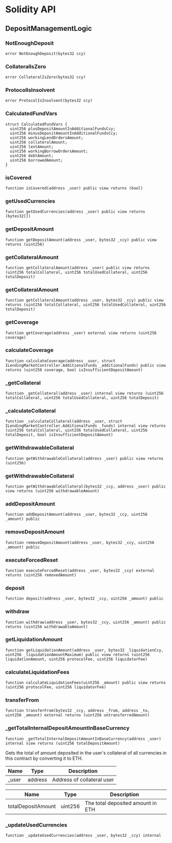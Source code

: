 # Solidity API

## DepositManagementLogic

### NotEnoughDeposit

```solidity
error NotEnoughDeposit(bytes32 ccy)
```

### CollateralIsZero

```solidity
error CollateralIsZero(bytes32 ccy)
```

### ProtocolIsInsolvent

```solidity
error ProtocolIsInsolvent(bytes32 ccy)
```

### CalculatedFundVars

```solidity
struct CalculatedFundVars {
  uint256 plusDepositAmountInAdditionalFundsCcy;
  uint256 minusDepositAmountInAdditionalFundsCcy;
  uint256 workingLendOrdersAmount;
  uint256 collateralAmount;
  uint256 lentAmount;
  uint256 workingBorrowOrdersAmount;
  uint256 debtAmount;
  uint256 borrowedAmount;
}
```

### isCovered

```solidity
function isCovered(address _user) public view returns (bool)
```

### getUsedCurrencies

```solidity
function getUsedCurrencies(address _user) public view returns (bytes32[])
```

### getDepositAmount

```solidity
function getDepositAmount(address _user, bytes32 _ccy) public view returns (uint256)
```

### getCollateralAmount

```solidity
function getCollateralAmount(address _user) public view returns (uint256 totalCollateral, uint256 totalUsedCollateral, uint256 totalDeposit)
```

### getCollateralAmount

```solidity
function getCollateralAmount(address _user, bytes32 _ccy) public view returns (uint256 totalCollateral, uint256 totalUsedCollateral, uint256 totalDeposit)
```

### getCoverage

```solidity
function getCoverage(address _user) external view returns (uint256 coverage)
```

### calculateCoverage

```solidity
function calculateCoverage(address _user, struct ILendingMarketController.AdditionalFunds _additionalFunds) public view returns (uint256 coverage, bool isInsufficientDepositAmount)
```

### _getCollateral

```solidity
function _getCollateral(address _user) internal view returns (uint256 totalCollateral, uint256 totalUsedCollateral, uint256 totalDeposit)
```

### _calculateCollateral

```solidity
function _calculateCollateral(address _user, struct ILendingMarketController.AdditionalFunds _funds) internal view returns (uint256 totalCollateral, uint256 totalUsedCollateral, uint256 totalDeposit, bool isInsufficientDepositAmount)
```

### getWithdrawableCollateral

```solidity
function getWithdrawableCollateral(address _user) public view returns (uint256)
```

### getWithdrawableCollateral

```solidity
function getWithdrawableCollateral(bytes32 _ccy, address _user) public view returns (uint256 withdrawableAmount)
```

### addDepositAmount

```solidity
function addDepositAmount(address _user, bytes32 _ccy, uint256 _amount) public
```

### removeDepositAmount

```solidity
function removeDepositAmount(address _user, bytes32 _ccy, uint256 _amount) public
```

### executeForcedReset

```solidity
function executeForcedReset(address _user, bytes32 _ccy) external returns (uint256 removedAmount)
```

### deposit

```solidity
function deposit(address _user, bytes32 _ccy, uint256 _amount) public
```

### withdraw

```solidity
function withdraw(address _user, bytes32 _ccy, uint256 _amount) public returns (uint256 withdrawableAmount)
```

### getLiquidationAmount

```solidity
function getLiquidationAmount(address _user, bytes32 _liquidationCcy, uint256 _liquidationAmountMaximum) public view returns (uint256 liquidationAmount, uint256 protocolFee, uint256 liquidatorFee)
```

### calculateLiquidationFees

```solidity
function calculateLiquidationFees(uint256 _amount) public view returns (uint256 protocolFee, uint256 liquidatorFee)
```

### transferFrom

```solidity
function transferFrom(bytes32 _ccy, address _from, address _to, uint256 _amount) external returns (uint256 untransferredAmount)
```

### _getTotalInternalDepositAmountInBaseCurrency

```solidity
function _getTotalInternalDepositAmountInBaseCurrency(address _user) internal view returns (uint256 totalDepositAmount)
```

Gets the total of amount deposited in the user's collateral of all currencies
 in this contract by converting it to ETH.

| Name | Type | Description |
| ---- | ---- | ----------- |
| _user | address | Address of collateral user |

| Name | Type | Description |
| ---- | ---- | ----------- |
| totalDepositAmount | uint256 | The total deposited amount in ETH |

### _updateUsedCurrencies

```solidity
function _updateUsedCurrencies(address _user, bytes32 _ccy) internal
```

